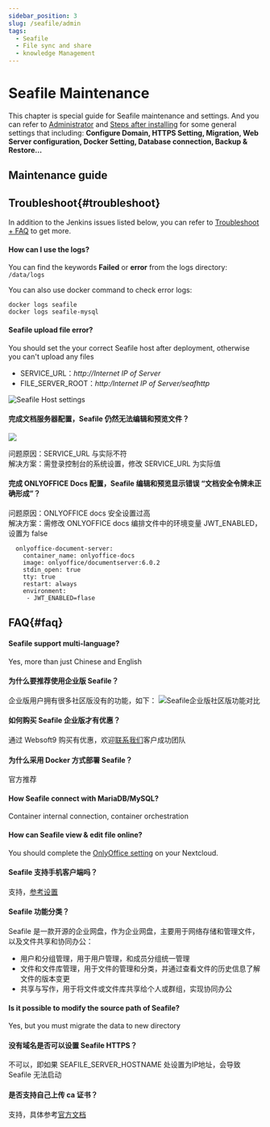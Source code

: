 ```yaml
---
sidebar_position: 3
slug: /seafile/admin
tags:
  - Seafile
  - File sync and share
  - knowledge Management
---
```


# Seafile Maintenance

This chapter is special guide for Seafile maintenance and settings. And you can refer to [Administrator](../administrator) and [Steps after installing](../install/setup) for some general settings that including: **Configure Domain, HTTPS Setting, Migration, Web Server configuration, Docker Setting, Database connection, Backup & Restore...**  

## Maintenance guide

## Troubleshoot{#troubleshoot}

In addition to the Jenkins issues listed below, you can refer to [Troubleshoot + FAQ](../troubleshoot) to get more.  

#### How can I use the logs?

You can find the keywords **Failed** or **error** from the logs directory: `/data/logs`  

You can also use docker command to check error logs: 
```
docker logs seafile
docker logs seafile-mysql
```

#### Seafile upload file error?

You should set the your correct Seafile host after deployment, otherwise you can't upload any files

   - SERVICE_URL：*http://Internet IP of Server*
   - FILE_SERVER_ROOT：*http:/Internet IP of Server/seafhttp*
   
   ![Seafile Host settings](https://libs.websoft9.com/Websoft9/DocsPicture/en/seafile/seafile-seturl-websoft9.png)
   
   
#### 完成文档服务器配置，Seafile 仍然无法编辑和预览文件？

![](https://libs.websoft9.com/Websoft9/DocsPicture/zh/seafile/seafile-canotaccess-websoft9.png)  

问题原因：SERVICE_URL 与实际不符  
解决方案：需登录控制台的系统设置，修改 SERVICE_URL 为实际值

#### 完成 ONLYOFFICE Docs 配置，Seafile 编辑和预览显示错误 “文档安全令牌未正确形成”？

问题原因：ONLYOFFICE docs 安全设置过高   
解决方案：需修改 ONLYOFFICE docs 编排文件中的环境变量 JWT_ENABLED，设置为 false  

```
  onlyoffice-document-server:
    container_name: onlyoffice-docs
    image: onlyoffice/documentserver:6.0.2
    stdin_open: true
    tty: true
    restart: always
    environment:
     - JWT_ENABLED=flase
```

## FAQ{#faq}

#### Seafile support multi-language?

Yes, more than just Chinese and English

#### 为什么要推荐使用企业版 Seafile？

企业版用户拥有很多社区版没有的功能，如下：
![Seafile企业版社区版功能对比](https://libs.websoft9.com/Websoft9/DocsPicture/zh/seafile/seafile-compare-websoft9.png)

#### 如何购买 Seafile 企业版才有优惠？

通过 Websoft9 购买有优惠，欢迎[联系我们](../helpdesk)客户成功团队

#### 为什么采用 Docker 方式部署 Seafile？

官方推荐

#### How Seafile connect with MariaDB/MySQL?

Container internal connection, container orchestration

#### How can Seafile view & edit file online?

You should complete the [OnlyOffice setting](../ownCloud/solution#onlyoffice) on your Nextcloud.

#### Seafile 支持手机客户端吗？

支持，[参考设置](../seafile#client)

#### Seafile 功能分类？

Seafile 是一款开源的企业网盘，作为企业网盘，主要用于网络存储和管理文件，以及文件共享和协同办公：

- 用户和分组管理，用于用户管理，和成员分组统一管理
- 文件和文件库管理，用于文件的管理和分类，并通过查看文件的历史信息了解文件的版本变更
- 共享与写作，用于将文件或文件库共享给个人或群组，实现协同办公

#### Is it possible to modify the source path of Seafile?

Yes, but you must migrate the data to new directory

#### 没有域名是否可以设置 Seafile HTTPS？

不可以，即如果 SEAFILE_SERVER_HOSTNAME 处设置为IP地址，会导致 Seafile 无法启动

#### 是否支持自己上传 ca 证书？

支持，具体参考[官方文档](https://manual-cn-origin.seafile.com/deploy/deploy_with_docker#xiang-lets-encrypt-shen-qing-ssl-zheng-shu)

